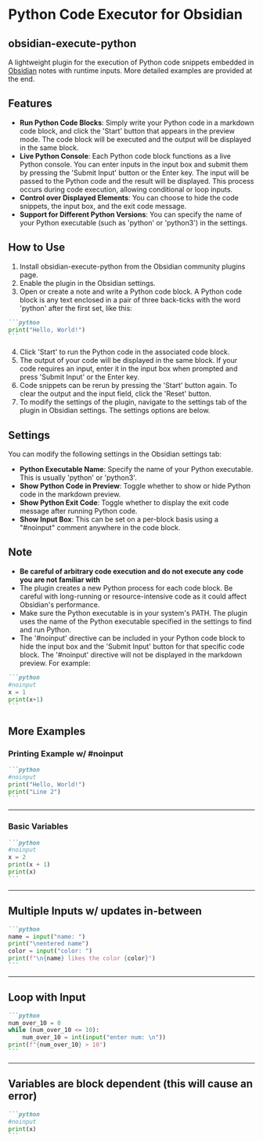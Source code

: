 
# Python Code Executor for Obsidian
## obsidian-execute-python

A lightweight plugin for the execution of Python code snippets embedded in [Obsidian](https://obsidian.md/) notes with runtime inputs. More detailed examples are provided at the end.

## Features

- **Run Python Code Blocks**: Simply write your Python code in a markdown code block, and click the 'Start' button that appears in the preview mode. The code block will be executed and the output will be displayed in the same block.
- **Live Python Console**: Each Python code block functions as a live Python console. You can enter inputs in the input box and submit them by pressing the 'Submit Input' button or the Enter key. The input will be passed to the Python code and the result will be displayed. This process occurs during code execution, allowing conditional or loop inputs.
- **Control over Displayed Elements**: You can choose to hide the code snippets, the input box, and the exit code message.
- **Support for Different Python Versions**: You can specify the name of your Python executable (such as 'python' or 'python3') in the settings.

## How to Use

1. Install obsidian-execute-python from the Obsidian community plugins page.
2. Enable the plugin in the Obsidian settings.
3. Open or create a note and write a Python code block. A Python code block is any text enclosed in a pair of three back-ticks with the word 'python' after the first set, like this:
    
````markdown
```python
print("Hello, World!")
```
````
    
4. Click 'Start' to run the Python code in the associated code block.
5. The output of your code will be displayed in the same block. If your code requires an input, enter it in the input box when prompted and press 'Submit Input' or the Enter key.
6. Code snippets can be rerun by pressing the 'Start' button again. To clear the output and the input field, click the 'Reset' button.
7. To modify the settings of the plugin, navigate to the settings tab of the plugin in Obsidian settings. The settings options are below.

## Settings

You can modify the following settings in the Obsidian settings tab:

- **Python Executable Name**: Specify the name of your Python executable. This is usually 'python' or 'python3'.
- **Show Python Code in Preview**: Toggle whether to show or hide Python code in the markdown preview.
- **Show Python Exit Code**: Toggle whether to display the exit code message after running Python code.
- **Show Input Box**: This can be set on a per-block basis using a "#noinput" comment anywhere in the code block.

## Note

- **Be careful of arbitrary code execution and do not execute any code you are not familiar with**
- The plugin creates a new Python process for each code block. Be careful with long-running or resource-intensive code as it could affect Obsidian's performance.
- Make sure the Python executable is in your system's PATH. The plugin uses the name of the Python executable specified in the settings to find and run Python.
- The '#noinput' directive can be included in your Python code block to hide the input box and the 'Submit Input' button for that specific code block. The '#noinput' directive will not be displayed in the markdown preview. For example:
    
````markdown
```python
#noinput
x = 1
print(x+1)
```
````

## More Examples

### Printing Example w/ \#noinput

````markdown
```python
#noinput
print("Hello, World!")
print("Line 2")
```
````

------------

### Basic Variables

````markdown
```python
#noinput
x = 2
print(x + 1)
print(x)
```
````

------------

## Multiple Inputs w/ updates in-between

````markdown
```python
name = input("name: ")
print("\nentered name")
color = input("color: ")
print(f"\n{name} likes the color {color}")
```
````

------------

## Loop with Input

````markdown
```python
num_over_10 = 0
while (num_over_10 <= 10):
	num_over_10 = int(input("enter num: \n"))
print(f"{num_over_10} > 10")
```
````

------------

## Variables are block dependent (this will cause an error)

````markdown
```python
#noinput
print(x)
```
````
